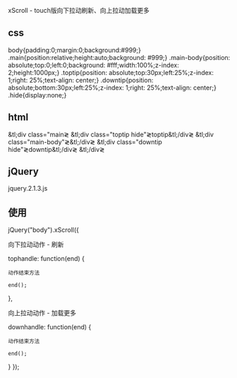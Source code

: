 xScroll - touch版向下拉动刷新、向上拉动加载更多

## css

body{padding:0;margin:0;background:#999;}
.main{position:relative;height:auto;background: #999;}
.main-body{position: absolute;top:0;left:0;background: #fff;width:100%;z-index: 2;height:1000px;}
.toptip{position: absolute;top:30px;left:25%;z-index: 1;right: 25%;text-align: center;}
.downtip{position: absolute;bottom:30px;left:25%;z-index: 1;right: 25%;text-align: center;}
.hide{display:none;}

## html


&tl;div class="main&gl;
  &tl;div class="toptip hide"&gl;toptip&tl;/div&gl;
  &tl;div class="main-body"&gl;&tl;/div&gl;
  &tl;div class="downtip hide"&gl;downtip&tl;/div&gl;
&tl;/div&gl;

## jQuery

jquery.2.1.3.js

## 使用

jQuery("body").xScroll({

  向下拉动动作 - 刷新

  tophandle: function(end) {

    动作结束方法

    end();
  },

  向上拉动动作 - 加载更多

  downhandle: function(end) {

    动作结束方法

    end();
  }
});

